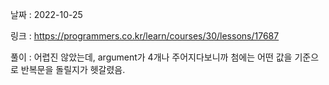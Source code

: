 날짜 : 2022-10-25

링크 : https://programmers.co.kr/learn/courses/30/lessons/17687

풀이 :
어렵진 않았는데, argument가 4개나 주어지다보니까 첨에는 어떤 값을 기준으로 반복문을 돌릴지가 헷갈렸음.
